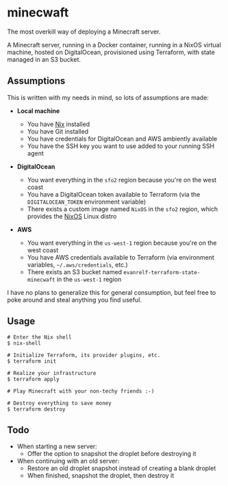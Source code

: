 # minecwaft

The most overkill way of deploying a Minecraft server.

A Minecraft server, running in a Docker container, running in a NixOS virtual
machine, hosted on DigitalOcean, provisioned using Terraform, with state managed
in an S3 bucket.

## Assumptions

This is written with my needs in mind, so lots of assumptions are made:

- **Local machine**
  - You have [Nix](https://nixos.org) installed
  - You have Git installed
  - You have credentials for DigitalOcean and AWS ambiently available
  - You have the SSH key you want to use added to your running SSH agent

- **DigitalOcean**
  - You want everything in the `sfo2` region because you're on the west coast
  - You have a DigitalOcean token available to Terraform (via the
    `DIGITALOCEAN_TOKEN` environment variable)
  - There exists a custom image named `NixOS` in the `sfo2` region, which
    provides the [NixOS](https://nixos.org) Linux distro

- **AWS**
  - You want everything in the `us-west-1` region because you're on the west
    coast
  - You have AWS credentials available to Terraform (via environment variables,
    `~/.aws/credentials`, etc.)
  - There exists an S3 bucket named `evanrelf-terraform-state-minecwaft` in the
    `us-west-1` region

I have no plans to generalize this for general consumption, but feel free to
poke around and steal anything you find useful.

## Usage

```
# Enter the Nix shell
$ nix-shell

# Initialize Terraform, its provider plugins, etc.
$ terraform init

# Realize your infrastructure
$ terraform apply

# Play Minecraft with your non-techy friends :-)

# Destroy everything to save money
$ terraform destroy
```

## Todo

- When starting a new server:
  - Offer the option to snapshot the droplet before destroying it
- When continuing with an old server:
  - Restore an old droplet snapshot instead of creating a blank droplet
  - When finished, snapshot the droplet, then destroy it

